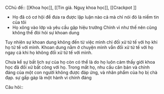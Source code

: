 CChủ đề:: [[Khoa học]], [[Tin giả. Nguỵ khoa học]], [[Crackpot ]]
- Họ đã có cơ hội để đưa ra được lập luận nào cả mà chỉ nói đó là niềm tin của tôi
- Họ xông vào lớp và yêu cầu gặp hiệu trưởng
Chính vì như thế nên cũng không thể đòi hỏi sự khoan dung

Tuy nhiên sự khoan dung không đến từ việc mình chỉ đối xử tử tế với họ khi họ tử tế với mình. Khoan dung nằm ở chuyện mình vẫn đối xử tử tế với họ ngay cả khi họ không đối xử tử tế với mình. 

Chưa kể sự bất lịch sự của họ còn có thể là do họ luôn cảm thấy giới khoa học đã đối xử bất công với họ. Trong mắt họ, nhu cầu căn bản và chính đáng của một con người không được đáp ứng, và nhân phẩm của họ bị chà đạp. sự gấp gáp là một hành vi chính đáng

Câu hỏi:: 